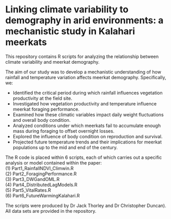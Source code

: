 # Linking climate variability to demography in arid environments: a mechanistic study in Kalahari meerkats

This repository contains R scripts for analyzing the relationship between climate variability and meerkat demography. 

The aim of our study was to develop a mechanistic understanding of how rainfall and temperature variation affects meerkat demography. Specifically, we:
- Identified the critical period during which rainfall influences vegetation productivity at the field site.
- Investigated how vegetation productivity and temperature influence meerkat foraging performance.
- Examined how these climatic variables impact daily weight fluctuations and overall body condition.
- Analyzed conditions under which meerkats fail to accumulate enough mass during foraging to offset overnight losses.
- Explored the influence of body condition on reproduction and survival.
- Projected future temperature trends and their implications for meerkat populations up to the mid and end of the century.

The R code is placed within 6 scripts, each of which carries out a specific analysis or model contained within the paper:  
(1) Part1_RainfallNDVI_Climwin.R  
(2) Part2_ForagingPerformance.R  
(3) Part3_DWGandOML.R  
(4) Part4_DistributedLagModels.R  
(5) Part5_VitalRates.R  
(6) Part6_FutureWarmingKalahari.R  

The scripts were produced by Dr Jack Thorley and Dr Christopher Duncan). All data sets are provided in the repository. 
